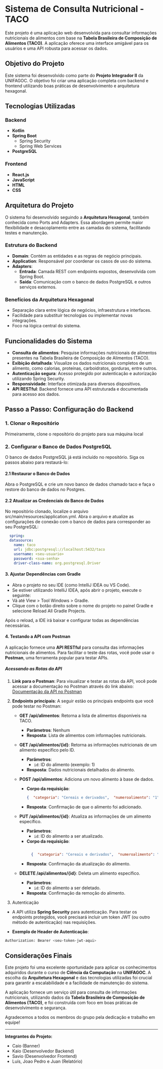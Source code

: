 # Sistema de Consulta Nutricional - TACO

Este projeto é uma aplicação web desenvolvida para consultar informações nutricionais de alimentos com base na **Tabela Brasileira de Composição de Alimentos (TACO)**. A aplicação oferece uma interface amigável para os usuários e uma API robusta para acessar os dados.

## Objetivo do Projeto

Este sistema foi desenvolvido como parte do **Projeto Integrador II** da UNIFAGOC. O objetivo foi criar uma aplicação completa com backend e frontend utilizando boas práticas de desenvolvimento e arquitetura hexagonal.

## Tecnologias Utilizadas

### Backend
- **Kotlin**
- **Spring Boot**
  - Spring Security
  - Spring Web Services
- **PostgreSQL**

### Frontend
- **React.js**
- **JavaScript**
- **HTML**
- **CSS**

## Arquitetura do Projeto

O sistema foi desenvolvido seguindo a **Arquitetura Hexagonal**, também conhecida como Ports and Adapters. Essa abordagem permite maior flexibilidade e desacoplamento entre as camadas do sistema, facilitando testes e manutenção.

### Estrutura do Backend
- **Domain**: Contém as entidades e as regras de negócio principais.
- **Application**: Responsável por coordenar os casos de uso do sistema.
- **Adapters**:
  - **Entrada**: Camada REST com endpoints expostos, desenvolvida com Spring Boot.
  - **Saída**: Comunicação com o banco de dados PostgreSQL e outros serviços externos.

### Benefícios da Arquitetura Hexagonal
- Separação clara entre lógica de negócios, infraestrutura e interfaces.
- Facilidade para substituir tecnologias ou implementar novas integrações.
- Foco na lógica central do sistema.

## Funcionalidades do Sistema

- **Consulta de alimentos**: Pesquise informações nutricionais de alimentos presentes na Tabela Brasileira de Composição de Alimentos (TACO).
- **Exibição detalhada**: Visualize os dados nutricionais completos de um alimento, como calorias, proteínas, carboidratos, gorduras, entre outros.
- **Autenticação segura**: Acesso protegido por autenticação e autorização utilizando Spring Security.
- **Responsividade**: Interface otimizada para diversos dispositivos.
- **API RESTful**: Backend fornece uma API estruturada e documentada para acesso aos dados.


## Passo a Passo: Configuração do Backend

### 1. Clonar o Repositório
Primeiramente, clone o repositório do projeto para sua máquina local

### 2. Configurar o Banco de Dados PostgreSQL
O banco de dados PostgreSQL já está incluído no repositório. Siga os passos abaixo para restaurá-lo:

#### 2.1 Restaurar o Banco de Dados
Abra o PostgreSQL e crie um novo banco de dados chamado taco e faça o restore do banco de dados no Postgres.
#### 2.2 Atualizar as Credenciais do Banco de Dados
No repositório clonado, localize o arquivo src/main/resources/application.yml.
Abra o arquivo e atualize as configurações de conexão com o banco de dados para corresponder ao seu PostgreSQL:
```yml
  spring:
  datasource:
    name: taco
    url: jdbc:postgresql://localhost:5432/taco
    username: <seu-usuario>
    password: <sua-senha>
    driver-class-name: org.postgresql.Driver
```
#### 3. Ajustar Dependências com Gradle
* Abra o projeto no seu IDE (como IntelliJ IDEA ou VS Code).
* Se estiver utilizando IntelliJ IDEA, após abrir o projeto, execute o seguinte:
* Vá até View > Tool Windows > Gradle.
* Clique com o botão direito sobre o nome do projeto no painel Gradle e selecione Reload All Gradle Projects.

Após o reload, a IDE irá baixar e configurar todas as dependências necessárias.

#### 4. Testando a API com Postman

A aplicação fornece uma **API RESTful** para consulta das informações nutricionais de alimentos. Para facilitar o teste das rotas, você pode usar o **Postman**, uma ferramenta popular para testar APIs. 

##### Acessando as Rotas da API

1. **Link para o Postman**: 
   Para visualizar e testar as rotas da API, você pode acessar a documentação no Postman através do link abaixo:  
[Documentação da API no Postman](https://solar-moon-739512.postman.co/workspace/McLovers~afc03bfc-20b6-45eb-81e5-6ab4563e366e/overview)

2. **Endpoints principais**:
   A seguir estão os principais endpoints que você pode testar no Postman:

   - **GET /api/alimentos**: Retorna a lista de alimentos disponíveis na TACO.
     - **Parâmetros**: Nenhum
     - **Resposta**: Lista de alimentos com informações nutricionais.

   - **GET /api/alimentos/{id}**: Retorna as informações nutricionais de um alimento específico pelo ID.
     - **Parâmetros**:
       - `id`: ID do alimento (exemplo: 1)
     - **Resposta**: Dados nutricionais detalhados do alimento.

   - **POST /api/alimentos**: Adiciona um novo alimento à base de dados.
     - **Corpo da requisição**:
       ```json
       {  "categoria": "Cereais e derivados",  "numeroalimento": "1",        "descricaoalimento": "Arroz, integral, cozido",        "carboidrato": "25,80",        "energiakcal": "123,534",        "energiakj": "516,86",        "proteina": "2,58",        "lipideos": "1,00",        "colesterol": "NA",        "fibraalimentar": "2,74",        "calcio": "5,20",        "magnesio": "58,70",        "fosforo": "105,85",        "ferro": "0,26",        "sodio": "1,24",        "potassio": "75,15",        "cobre": "0,02",        "zinco": "0,68",        "vitaminac": ""    }
       ```
     - **Resposta**: Confirmação de que o alimento foi adicionado.

   - **PUT /api/alimentos/{id}**: Atualiza as informações de um alimento específico.
     - **Parâmetros**:
       - `id`: ID do alimento a ser atualizado.
     - **Corpo da requisição**:
       ```json
       
         {  "categoria": "Cereais e derivados",  "numeroalimento": "1",        "descricaoalimento": "Arroz, integral, cozido",        "carboidrato": "25,80",        "energiakcal": "123,534",        "energiakj": "516,86",        "proteina": "2,58",        "lipideos": "1,00",        "colesterol": "NA",        "fibraalimentar": "2,74",        "calcio": "5,20",        "magnesio": "58,70",        "fosforo": "105,85",        "ferro": "0,26",        "sodio": "1,24",        "potassio": "75,15",        "cobre": "0,02",        "zinco": "0,68",        "vitaminac": ""    }
       
       ```
     - **Resposta**: Confirmação da atualização do alimento.

   - **DELETE /api/alimentos/{id}**: Deleta um alimento específico.
     - **Parâmetros**:
       - `id`: ID do alimento a ser deletado.
     - **Resposta**: Confirmação da remoção do alimento.

3. Autenticação

  - A API utiliza **Spring Security** para autenticação. Para testar os endpoints protegidos, você precisará incluir um token JWT (ou outro método de autenticação) nas requisições.

  - **Exemplo de Header de Autenticação**:
  ```bash
  Authorization: Bearer <seu-token-jwt-aqui>
  ```

## Considerações Finais

Este projeto foi uma excelente oportunidade para aplicar os conhecimentos adquiridos durante o curso de **Ciência da Computação** na **UNIFAGOC**. A escolha da **Arquitetura Hexagonal** e das tecnologias utilizadas foi crucial para garantir a escalabilidade e a facilidade de manutenção do sistema.

A aplicação fornece um serviço útil para consulta de informações nutricionais, utilizando dados da **Tabela Brasileira de Composição de Alimentos (TACO)**, e foi construída com foco em boas práticas de desenvolvimento e segurança.

Agradecemos a todos os membros do grupo pela dedicação e trabalho em equipe!

---

**Integrantes do Projeto:**
- Caio (Banner)
- Kaio (Desenvolvedor Backend)
- Savio (Desenvolvedor Frontend)
- Luís, Joao Pedro e Juan (Relatório)


